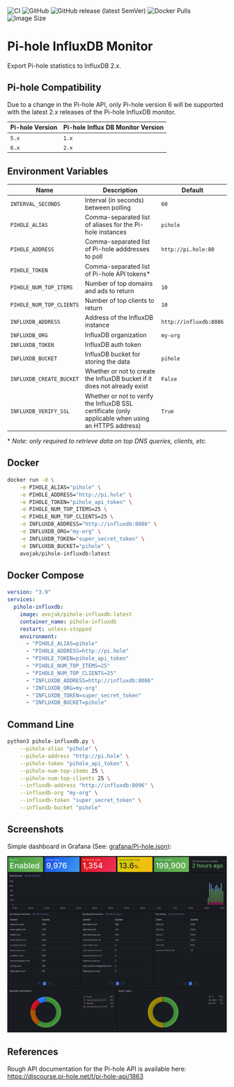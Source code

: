 ![CI](https://github.com/avojak/pihole-influxdb/workflows/CI/badge.svg)
![GitHub](https://img.shields.io/github/license/avojak/pihole-influxdb)
![GitHub release (latest SemVer)](https://img.shields.io/github/v/release/avojak/pihole-influxdb?sort=semver)
![Docker Pulls](https://img.shields.io/docker/pulls/avojak/pihole-influxdb)
![Image Size](https://img.shields.io/docker/image-size/avojak/pihole-influxdb/latest)

# Pi-hole InfluxDB Monitor

Export Pi-hole statistics to InfluxDB 2.x.

## Pi-hole Compatibility

Due to a change in the Pi-hole API, only Pi-hole version 6 will be supported with the latest 2.x releases of the Pi-hole InfluxDB monitor.

| Pi-hole Version | Pi-hole Influx DB Monitor Version |
| --------------- | --------------------------------- |
| `5.x`           | `1.x`                             |
| `6.x`           | `2.x`                             |

## Environment Variables

| Name | Description | Default |
| ---- | ----------- | ------- |
| `INTERVAL_SECONDS` | Interval (in seconds) between polling | `60` |
| `PIHOLE_ALIAS` | Comma-separated list of aliases for the Pi-hole instances | `pihole` |
| `PIHOLE_ADDRESS` | Comma-separated list of Pi-hole adddresses to poll | `http://pi.hole:80` |
| `PIHOLE_TOKEN` | Comma-separated list of Pi-hole API tokens* |  |
| `PIHOLE_NUM_TOP_ITEMS` | Number of top domains and ads to return | `10` |
| `PIHOLE_NUM_TOP_CLIENTS` | Number of top clients to return | `10` |
| `INFLUXDB_ADDRESS` | Address of the InfluxDB instance | `http://influxdb:8086` |
| `INFLUXDB_ORG` | InfluxDB organization | `my-org` |
| `INFLUXDB_TOKEN` | InfluxDB auth token |  |
| `INFLUXDB_BUCKET` | InfluxDB bucket for storing the data | `pihole` |
| `INFLUXDB_CREATE_BUCKET` | Whether or not to create the InfluxDB bucket if it does not already exist | `False` |
| `INFLUXDB_VERIFY_SSL` | Whether or not to verify the InfluxDB SSL certificate (only applicable when using an HTTPS address) | `True` |

\* *Note: only required to retrieve data on top DNS queries, clients, etc.*

## Docker

```bash
docker run -d \
    -e PIHOLE_ALIAS="pihole" \
    -e PIHOLE_ADDRESS="http://pi.hole" \
    -e PIHOLE_TOKEN="pihole_api_token" \
    -e PIHOLE_NUM_TOP_ITEMS=25 \
    -e PIHOLE_NUM_TOP_CLIENTS=25 \
    -e INFLUXDB_ADDRESS="http://influxdb:8086" \
    -e INFLUXDB_ORG="my-org" \
    -e INFLUXDB_TOKEN="super_secret_token" \
    -e INFLUXDB_BUCKET="pihole" \
    avojak/pihole-influxdb:latest
```

## Docker Compose

```yaml
version: "3.9"
services:
  pihole-influxdb:
    image: avojak/pihole-influxdb:latest
    container_name: pihole-influxdb
    restart: unless-stopped
    environment:
      - "PIHOLE_ALIAS=pihole"
      - "PIHOLE_ADDRESS=http://pi.hole"
      - "PIHOLE_TOKEN=pihole_api_token"
      - "PIHOLE_NUM_TOP_ITEMS=25"
      - "PIHOLE_NUM_TOP_CLIENTS=25"
      - "INFLUXDB_ADDRESS=http://influxdb:8086"
      - "INFLUXDB_ORG=my-org"
      - "INFLUXDB_TOKEN=super_secret_token"
      - "INFLUXDB_BUCKET=pihole"
```

## Command Line

```bash
python3 pihole-influxdb.py \
    --pihole-alias "pihole" \
    --pihole-address "http://pi.hole" \
    --pihole-token "pihole_api_token" \
    --pihole-num-top-items 25 \
    --pihole-num-top-clients 25 \
    --influxdb-address "http://influxdb:8096" \
    --influxdb-org "my-org" \
    --influxdb-token "super_secret_token" \
    --influxdb-bucket "pihole"
```

## Screenshots

Simple dashboard in Grafana (See: [grafana/Pi-hole.json](grafana/Pi-hole.json)):

![Dashboard](screenshots/dashboard.png)

## References

Rough API documentation for the Pi-hole API is available here: https://discourse.pi-hole.net/t/pi-hole-api/1863